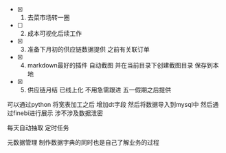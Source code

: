 - [x] 1. 去菜市场转一圈

- [ ] 2. 成本可视化后续工作

- [x] 3. 准备下月初的供应链数据提供  之前有关联订单

- [x] 4. markdown最好的插件 自动截图 并在当前目录下创建截图目录 保存到本地

- [x] 5. 供应链月结 已线上化  不用急需跟进  五一假期之后提供

可以通过python 将宽表加工之后 增加dt字段  然后将数据导入到mysql中 然后通过finebi进行展示  涉不涉及数据泄密  

每天自动抽取  定时任务  


元数据管理  制作数据字典的同时也是自己了解业务的过程  
